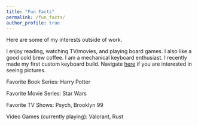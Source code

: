 ```yaml
---
title: "Fun Facts"
permalink: /fun_facts/
author_profile: true
---
```


<html>
  <head>
    <link href="https://fonts.googleapis.com/css?family=Roboto&display=swap" rel="stylesheet">
    <script type="text/javascript">
      var host = "theshwin.com/fun_facts/";
      if ((host == window.location.host) && (window.location.protocol != "https:"))
        window.location.protocol = "https";
    </script>
  </head>
</html>

Here are some of my interests outside of work.

I enjoy reading, watching TV/movies, and playing board games. I also like a good cold brew coffee. 
I am a mechanical keyboard enthusiast. I recently made my first custom keyboard build. Navigate [here](https://theshwin.com/keyboards/) if you are interested in seeing pictures.


Favorite Book Series: Harry Potter

Favorite Movie Series: Star Wars

Favorite TV Shows: Psych, Brooklyn 99

Video Games (currently playing): Valorant, Rust
